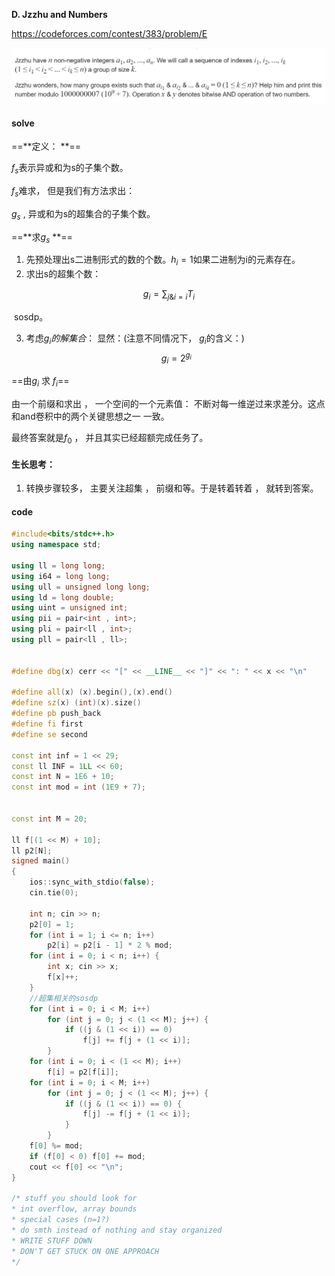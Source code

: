 **D. Jzzhu and Numbers**

https://codeforces.com/contest/383/problem/E

![image-20230506155356969](image-20230506155356969.png)

#### solve

==**定义： **==

$f_s$表示异或和为s的子集个数。

$f_s$难求， 但是我们有方法求出：

$g_s$ , 异或和为s的超集合的子集个数。

==**求$g_s$ **==

1. 先预处理出s二进制形式的数的个数。$h_i = 1$如果二进制为i的元素存在。
2. 求出s的超集个数：

$$
g_i = \sum _{j \& i = i} T_i
$$

​           sosdp。

3. 考虑$g_i的解集合$： 显然：(注意不同情况下， $g_i$的含义：) 
   $$
   g_i = 2^{g_i}
   $$

==由$g_i$ 求 $f_i$==

由一个前缀和求出 ， 一个空间的一个元素值： 
不断对每一维逆过来求差分。这点和and卷积中的两个关键思想之一 一致。

最终答案就是$f_0$ ， 并且其实已经超额完成任务了。

#### 生长思考：

1. 转换步骤较多， 主要关注超集 ， 前缀和等。于是转着转着 ， 就转到答案。

#### code

```cpp
#include<bits/stdc++.h>
using namespace std;

using ll = long long;
using i64 = long long;
using ull = unsigned long long;
using ld = long double;
using uint = unsigned int;
using pii = pair<int , int>;
using pli = pair<ll , int>;
using pll = pair<ll , ll>;


#define dbg(x) cerr << "[" << __LINE__ << "]" << ": " << x << "\n"

#define all(x) (x).begin(),(x).end()
#define sz(x) (int)(x).size()
#define pb push_back
#define fi first
#define se second

const int inf = 1 << 29;
const ll INF = 1LL << 60;
const int N = 1E6 + 10;
const int mod = int (1E9 + 7);


const int M = 20;

ll f[(1 << M) + 10];
ll p2[N];
signed main()
{
	ios::sync_with_stdio(false);
	cin.tie(0);

	int n; cin >> n;
	p2[0] = 1;
	for (int i = 1; i <= n; i++)
		p2[i] = p2[i - 1] * 2 % mod;
	for (int i = 0; i < n; i++) {
		int x; cin >> x;
		f[x]++;
	}
	//超集相关的sosdp
	for (int i = 0; i < M; i++)
		for (int j = 0; j < (1 << M); j++) {
			if ((j & (1 << i)) == 0)
				f[j] += f[j + (1 << i)];
		}
	for (int i = 0; i < (1 << M); i++)
		f[i] = p2[f[i]];
	for (int i = 0; i < M; i++)
		for (int j = 0; j < (1 << M); j++) {
			if ((j & (1 << i)) == 0) {
				f[j] -= f[j + (1 << i)];
			}
		}
	f[0] %= mod;
	if (f[0] < 0) f[0] += mod;
	cout << f[0] << "\n";
}

/* stuff you should look for
* int overflow, array bounds
* special cases (n=1?)
* do smth instead of nothing and stay organized
* WRITE STUFF DOWN
* DON'T GET STUCK ON ONE APPROACH
*/
```

